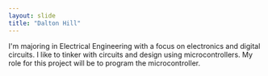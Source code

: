 ```yaml
---
layout: slide
title: "Dalton Hill"
---
```

I'm majoring in Electrical Engineering with a focus on electronics and digital circuits. 
I like to tinker with circuits and design using microcontrollers. 
My role for this project will be to program the microcontroller.
